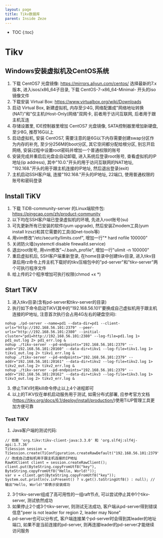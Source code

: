 ```yaml
---
layout: page
title: Tikv数据库
parent: Inside Zeze
---
```


* TOC
{:toc}

# Tikv

## Windows安装虚拟机及CentOS系统

1. 下载 CentOS7 光盘镜像: https://mirrors.aliyun.com/centos/ 选择最新的7.x版本, 进入isos/x86_64子目录, 下载 CentOS-7-x86_64-Minimal- 开头的iso镜像文件
2. 下载安装 Virtual Box: https://www.virtualbox.org/wiki/Downloads
3. 启动 Virtual Box, 新建虚拟机, 内存至少4G, 网络配置成"网络地址转换(NAT)"和"仅主机(Host-Only)网络"双网卡, 前者用于访问互联网, 后者用于跟主机互连
4. 存储设置里, IDE控制器里增加 CentOS7 光盘镜像, SATA控制器里增加新硬盘, 至少8G, 推荐16G以上
5. 启动虚拟机, 安装 CentOS7, 需要注意的是6G以下内存需要创建swap分区作为内存的补充, 至少分256M的boot分区, 其它空间都分配给根分区, 别忘开启网络, 安装过程中设置root密码并增加一个普通权限的账号
6. 安装完成并重启后光盘会自动卸载, 进入系统后登录root账号, 查看虚拟机的IP地址(ip address), 其中"10.0."开头的用于访问互联网的NAT地址, "192.168."开头的用于跟主机连接的IP地址, 然后退出登录(exit)
7. 主机启动SSH客户端, 连接"192.168."开头的IP地址, 22端口, 使用普通权限的账号和密码登录

## Install TiKV

1. 下载 TiDB-community-server 的Linux端软件包: https://pingcap.com/zh/product-community
2. 以下均在SSH客户端已登录虚拟机的环境, 先进入root账号(su)
3. 可先更新所有已安装的软件(yum upgrade), 然后安装Zmodem工具(yum install lrzsz)和其它需要的工具(如net-tools等)
4. 用vim修改"/etc/security/limits.conf", 增加一行"* hard nofile 100000"
5. 关闭防火墙(systemctl disable firewalld.service)
6. 退出root账号, 用vim修改"~/.bash_profile", 增加一行"ulimit -n 100000"
7. 重启虚拟机后, SSH客户端重新登录, 在home目录中创建tikv目录, 进入tikv目录后用rz命令上传主机下载好的tikv压缩包中的"pd-server"和"tikv-server"两个可执行程序文件
8. 给上传的2个程序增加可执行权限(chmod +x *)

## Start TiKV
1. 进入tikv目录(含有pd-server和tikv-server的目录)
2. 执行如下命令启动TiKV(其中的"192.168.56.101"要换成自己虚拟机用于跟主机连接的IP地址, 注意首次执行会占用4G左右的硬盘空间):
```
nohup ./pd-server --name=pd1 --data-dir=pd1 --client-urls="http://192.168.56.101:2379" --peer-urls="http://192.168.56.101:2380" --initial-cluster="pd1=http://192.168.56.101:2380" --log-file=pd1.log 1> pd1_out.log 2> pd1_err.log &
nohup ./tikv-server --pd-endpoints="192.168.56.101:2379" --addr="192.168.56.101:20160" --data-dir=tikv1 --log-file=tikv1.log 1> tikv1_out.log 2> tikv1_err.log &
nohup ./tikv-server --pd-endpoints="192.168.56.101:2379" --addr="192.168.56.101:20161" --data-dir=tikv2 --log-file=tikv2.log 1> tikv2_out.log 2> tikv2_err.log &
nohup ./tikv-server --pd-endpoints="192.168.56.101:2379" --addr="192.168.56.101:20162" --data-dir=tikv3 --log-file=tikv3.log 1> tikv3_out.log 2> tikv3_err.log &
```
3. 停止TiKV时用kill命令停止以上4个进程即可
4. 以上的TiKV仅在单机启动服务用于测试, 如需分布式部署, 应参考官方文档(https://tikv.org/docs/6.1/deploy/install/production/)使用TiUP管理工具更加方便可靠

### Test TiKV
1. Java客户端的测试代码:
```
// 依赖 'org.tikv:tikv-client-java:3.3.0' 和 'org.slf4j:slf4j-api:1.7.36'
TiSession session = TiSession.create(TiConfiguration.createRawDefault("192.168.56.101:2379")); // 改成自己虚拟机用于跟主机连接的IP地址
RawKVClient client = session.createRawClient();
client.put(ByteString.copyFromUtf8("key"), ByteString.copyFromUtf8("Hello, World!"));
var v = client.get(ByteString.copyFromUtf8("key"));
System.out.println(v.isPresent() ? v.get().toStringUtf8() : null); // 输出"Hello, World!"即表示安装成功
```
2. 3个tikv-server组成了高可用性的一组raft节点, 可以尝试停止其中1个tikv-server, 测试依然成功
3. 如果停止2个或3个tikv-server, 则测试无法成功, 客户端从pd-server得到错误信息"peer is not leader for region 2, leader may None"
4. pd-server也可以分布式, 客户端连接某个pd-server时会得到其leader的地址端口, 如果不是当前连接的pd-server, 则再连接leader的pd-server才能继续访问服务
